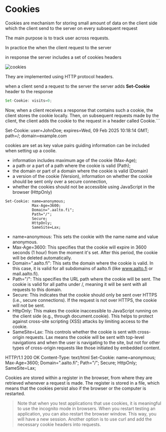 # Cookies

Cookies are mechanism for storing small amount of data on the client side 
which the client send to the server on every subsequent request 

The main purpose is to track user across requests.

In practice the when the client request to the server 

in response the server includes a set of cookies headers  

![cookies](https://youtu.be/s04Vjlcgwco?si=BcA8otJooeMhjo6h)

They are implemented using HTTP protocol headers. 

when a client send a request to the server the server adds **Set-Cookie** header to the response 

```js
Set-Cookie: visits=0;

```


Now, when a client receives a response that contains such a cookie, the client stores the cookie locally. Then, on subsequent requests made by the client, the client adds the cookie to the request in a header called Cookie.```


Set-Cookie: user=JohnDoe; expires=Wed, 09 Feb 2025 10:18:14 GMT; path=/; domain=example.com

cookies are set as key value pairs guiding information can be included when setting up a coolie.

* information includes maximum age of the cookie (Max-Age);
* a path or a part of a path where the cookie is valid (Path);
* the domain or part of a domain where the cookie is valid (Domain)
* a version of the cookie (Version), information on whether the cookie should be sent only over a secure connection,
* whether the cookies should not be accessible using JavaScript in the browser (HttpOnly)


```http
Set-Cookie: name=anonymous; 
            Max-Age=3600; 
            Domain=".aalto.fi"; 
            Path="/"; 
            Secure; 
            HttpOnly; 
            SameSite=Lax;
```

* name=anonymous: This sets the cookie with the name name and value anonymous.
* Max-Age=3600: This specifies that the cookie will expire in 3600 seconds (1 hour) from the moment it's set. After this period, the cookie will be deleted automatically.
* Domain=".aalto.fi": This sets the domain where the cookie is valid. In this case, it is valid for all subdomains of aalto.fi (like www.aalto.fi or mail.aalto.fi).
* Path="/": This specifies the URL path where the cookie will be sent. The cookie is valid for all paths under /, meaning it will be sent with all requests to this domain.
* Secure: This indicates that the cookie should only be sent over HTTPS (i.e., secure connections). If the request is not over HTTPS, the cookie will not be sent.
* HttpOnly: This makes the cookie inaccessible to JavaScript running on the client side (e.g., through document.cookie). This helps to protect against cross-site scripting (XSS) attacks by limiting access to the cookie.
* SameSite=Lax: This controls whether the cookie is sent with cross-origin requests. Lax means the cookie will be sent with top-level navigations and when the user is navigating to the site, but not for other types of cross-origin requests like those initiated by embedded content.


HTTP/1.1 200 OK
Content-Type: text/html
Set-Cookie: name=anonymous; Max-Age=3600; Domain=".aalto.fi"; Path="/"; Secure; HttpOnly; SameSite=Lax;

Cookies are stored within a register in the browser, from where they are retrieved whenever a request is made. The register is stored in a file, which means that the cookies persist also if the browser or the computer is restarted.

>Note that when you test applications that use cookies, it is meaningful to use the incognito mode in browsers. When you restart testing an application, you can also restart the browser window. This way, you will have a new session. Another option is to use curl and add the necessary cookie headers into requests.

